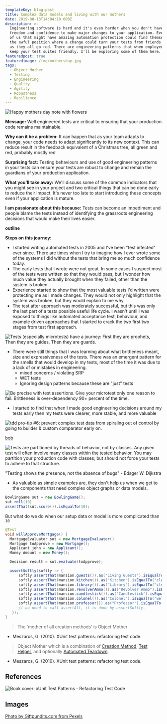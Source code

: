 ```yaml
---
templateKey: blog-post
title: Complex data models and living with our mothers
date: 2019-08-13T14:04:10.000Z
description: >-
  Engineering software is hard and it's even harder when you don't have the
  freedom and confidence to make major changes to your application. Even those
  of us that might have amazing automation protection could find themselves in
  the awful position where a change could turn your tests from friends to foes
  as they all go red. There are engineering patterns that when employed can help
  keep your test suites friendly. I'll be exploring some of them here. 
featuredpost: true
featuredimage: /img/mothersday.jpg
tags:
  - Object Mother
  - Testing
  - Engineering
  - Quality
  - Agility
  - Robustness
  - Resilience
---
```

![Happy mothers day note with flowers](/img/mothersday.jpg)

**Message:** Well engineered tests are critical to ensuring that your production code remains maintainable. 

**Why can it be a problem:** It can happen that as your team adapts to change, your code needs to adapt significantly to its new context. This can reduce result in the feedback equivalent of a Christmas tree, all green and red, probably mostly red

**Surprising fact:** Testing behaviours and use of good engineering patterns in your tests can ensure your tests are robust to change and remain the guardians of your production application. 

**What you'll take away:** We'll discuss some of the common indicators that you might see in your project and two critical things that can be done early to reduce their impact. It's never too late to start introducing these concepts even if your application is mature. 

**I am passionate about this because:** Tests can become an impediment and people blame the tests instead of identifying the grassroots engineering decisions that would make their lives easier.  

**outline**

**Steps on this journey:** 

* I started writing automated tests in 2005 and I've been "test infected" ever since. There are times when I try to imagine how I ever wrote some of the systems I did without the tests that bring me so much confidence today.
* The early tests that I wrote were not great. In some cases I suspect most of the tests were written so that they would pass, but I wonder how much value they actually brought when they failed, other than the system is broken.  
* Experience started to show that the most valuable tests i'd written were protecting me as I made changes. They would not only highlight that the system was broken, but they would explain to me why. 
* The test after approach was moderately successful, but this was only the last part of a tests possible useful life cycle. I wasn't until I was exposed to things like automated acceptance test, behaviour, and example driven approaches that I started to crack the two first two stages from test first approach.

![Tests (especially microtests) have a journey: First they are prophets, Then they are guides, Then they are guards.](/img/tottinge-twitter-prophets-guides-guards.png "Tim \"Agile Otter\" Ottinger on the test journey")

* There were still things that I was learning about what brittleness meant, size and expressiveness of the tests. There was an emergent pattern for the smells that would develop in my tests, most of the time it was due to a lack of or mistakes in engineering.
  * mixed concerns / violating SRP
  * WET tests
  * Ignoring design patterns because these are "just" tests

![Be precise with test assertions. Give your microtest only one reason to fail. Brittleness is over-dependency 90+ percent of the time.](/img/tottinge-twitter-test-engineering.png "Tim \"Agile Otter\" Ottinger on tests that test too much")

* I started to find that when I made good engineering decisions around my tests early then my tests were clearer, more stable, and more valuable

![tdd pro-tip #6: prevent complex test data from spiraling out of control by going to builder & custom comparator early on.](/img/geepawhill-twitter-builder-comparators.png "GeePaw Hill on planning for your system to become more complex early")

[bob](https://twitter.com/unclebobmartin/status/1213826854957854721)

![Tests are partitioned by threads of behavior, not by classes. Any given test will often involve many classes within the tested behavior.   You may partition your production code with classes; but should not force your tests to adhere to that structure.](/img/uncle-bob-martin-2020-01-05.png "Robert Martin on the scope of a test")

"Testing shows the presence, not the absence of bugs" - Edsger W. Dijkstra

* As valuable as simple examples are, they don't help us when we get to the components that need complex object graphs or data models.

```java
BowlingGame sut = new BowlingGame();
sut.roll(10)
assertThat(sut.score()).isEqualTo(10);
```

But what do we do when our setup data or model is more complicated than `10`

```java
@Test
void willApproveMortgage() {
  MortgageEvaluator sut = new MortgageEvaluator()
  Mortgage toApprove = new Mortgage();
  Applicant john = new Applicant();
  Money Amount = new Money();

  Decision result = sut.evaluate(toApprove);

  assertSoftly(softly -> {
      softly.assertThat(mansion.guests()).as("Living Guests").isEqualTo(7);
      softly.assertThat(mansion.kitchen()).as("Kitchen").isEqualTo("clean");
      softly.assertThat(mansion.library()).as("Library").isEqualTo("clean");
      softly.assertThat(mansion.revolverAmmo()).as("Revolver Ammo").isEqualTo(6);
      softly.assertThat(mansion.candlestick()).as("Candlestick").isEqualTo("pristine");
      softly.assertThat(mansion.colonel()).as("Colonel").isEqualTo("well kempt");
      softly.assertThat(mansion.professor()).as("Professor").isEqualTo("well kempt");
      // no need to call assertAll, it is done by assertSoftly.
   });
}
```

> The 'mother of all creation methods' is Object Mother

* Meszaros, G. (2010). XUnit test patterns: refactoring test code.

> Object Mother which is a combination of [Creation Method](http://xunitpatterns.com/Creation%20Method.html), [Test Helper](http://xunitpatterns.com/Test%20Helper.html), and optionally [Automated Teardown](http://xunitpatterns.com/Automated%20Teardown.html).

* Meszaros, G. (2010). XUnit test patterns: refactoring test code.

## References

![Book cover: xUnit Test Patterns - Refactoring Test Code](/img/xunit-test-patterns.gif)

## Images

[Photo by Giftpundits.com from Pexels](https://www.pexels.com/photo/happy-mothers-day-card-beside-pen-macaroons-flowers-and-box-near-coffee-cup-with-saucer-2072160/?utm_content=attributionCopyText&utm_medium=referral&utm_source=pexels)
